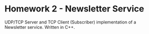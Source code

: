 # Homework 2 - Newsletter Service #

UDP/TCP Server and TCP Client (Subscriber) implementation of a Newsletter service.
Written in C++.